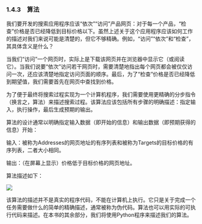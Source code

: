    

### 1.4.3　算法

我们要开发的搜索应用程序应该“依次”“访问”产品网页：对于每一个产品，“检查”价格是否已经降低到目标价格以下。虽然上述关于这个应用程序应该如何工作的描述对我们来说可能是清楚的，但它不够精确。例如，“访问”“依次”和“检查”，其具体含义是什么？

当我们“访问”一个网页时，实际上是下载该网页并在浏览器中显示它（或阅读它）。当我们说要“依次”访问若干网页时，需要清楚地指出每个网页都会被仅仅访问一次，还应该清楚地指定访问页面的顺序。最后，为了“检查”价格是否已经降低到期望值，我们需要首先在网页中查找到价格。

为了便于最终将搜索过程实现为一个计算机程序，我们需要使用更精确的分步指令（换言之，算法）来描述搜索过程。该算法应该包括所有步骤的明确描述：指定输入，执行操作，最后生成预期的输出。

算法的设计通常以明确指定输入数据（即开始的信息）和输出数据（即预期获得的信息）开始：

输入：被称为Addresses的网页地址的有序列表和被称为Targets的目标价格的有序列表，二者大小相同。

输出：（在屏幕上显示）价格低于目标价格的网页地址。

算法描述如下：

![](0-Assets/Epubook/程序员编程语言经典合集（计算机科学丛书5册套装），javapython编程语言含经典教材龙书《编译原理》%20(Bruce%20Eckel%20%20Alfred%20V.%20Aho%20%20Monica%20S.%20Lam%20etc.)%20(Z-Library)/images/image07876.jpeg)

该算法的描述并不是真实的程序代码，不能在计算机上执行。它只是关于完成一个任务需要做什么的简单的精确描述，通常被称为伪代码。算法也可以用实际的可执行代码来描述。在本书的其余部分，我们将使用Python程序来描述我们的算法。
